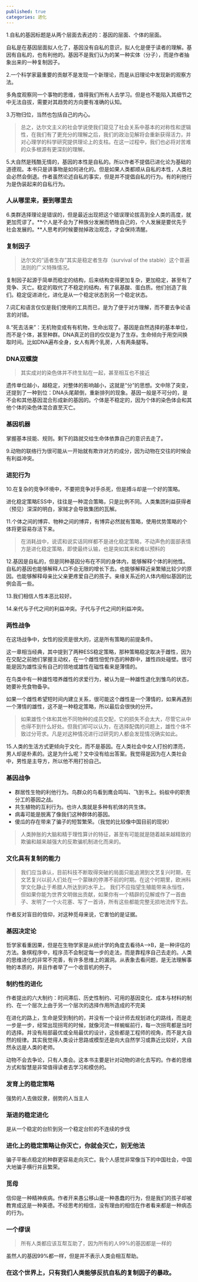 ```yaml
---
published: true
categories: 进化
---
```

1.自私的基因标题是从两个层面去表述的：基因的层面、个体的层面。

自私是在基因层面拟人化了，基因没有自私的意识，拟人化是便于读者的理解。基因有自私的，也有利他的。基因不是我们认为的某一种实体（分子），而是作者抽象出来的一种复制因子。

2.一个科学家最重要的贡献不是发现一个新理论，而是从旧理论中发现新的观察方法。

多角度观察同一个事物的思维，值得我们所有人去学习。但是也不能陷入其细节之中无法自拔，需要对其趋势的方向要有准确的认知。

3.万物归位，当然也包括自己的内心。

> 总之，达尔文主义的社会学说使我们窥见了社会关系中基本的对称性和逻辑性，在我们有了更充分的理解之后，我们的政治见解将会重新获得活力，并对心理学的科学研究提供理论上的支柱。在这一过程中，我们也必将对苦难的众多根源有更深刻的理解。

5.大自然是残酷无情的，基因的本性是自私的。所以作者不提倡已进化论为基础的道德观。本书只是讲事物是如何进化的。但是如果人类都顺从自私的本性，人类社会必然会倒退。作者虽然论述自私的事实，但是并不提倡自私的行为。有的利他行为是伪装起来的自私行为。

### 人从哪里来，要到哪里去

6.类群选择理论是错误的，但是最近出现把这个错误理论拔高到全人类的高度，就更加荒谬了。**个人是不会为了种族分发展而牺牲自己的，个人发展是要优先于社会发展的。**人思考的时候要抛掉政治观念，才会保持清醒。

### 复制因子

> 达尔文的“适者生存”其实是稳定者生存（survival of the stable）这个普遍法则的广义特殊情况。

复制因子起源于简单而稳定的结构，后来结构变得更加复杂，更加稳定，甚至有了竞争、灭亡。稳定的取代了不稳定的结构，有了氨基酸、蛋白质。他们创造了我们。稳定促进进化，进化是从一个稳定状态到另一个稳定状态。

7.词汇和语言仅仅是我们使用的工具而已，是为了便于对方理解，而不要去争论语言的对错。

8.“死去活来”：无机物变成有有机物，生命出现了。基因是自然选择的基本单位，而不是个体，甚至种群。DNA真正的目的仅仅是为了生存。生命倾向于用空间换取时间。比如DNA遍布全身，女人有两个乳房，人有两条腿等。

### DNA双螺旋

> 其实成对的染色体并不终生贴在一起，甚至相互也不接近

遗传单位越小，越稳定，对整体的影响越小，这就是“分”的思想。文中除了突变，还提到了一种到位：DNA头尾颠倒，重新排列的现象。基因一般是不可分的，是不会和其他基因混合形成新的基因的。个体是不稳定的，因为个体的染色体会和其他个体的染色体混合直至灭亡。

### 基因机器

掌握基本技能、规则。剩下的路就交给生命体依靠自己的意识去走了。

9.动物的联络行为很可能从一开始就有欺诈对方的成分，因为动物在交往的时候会有利益冲突。

### 进犯行为

10.在复杂的竞争环境中，不要把竞争对手杀死，但是搏斗却是一个好的策略。

进化稳定策略ESS中，往往是一种混合策略，只是比例不同。人类集团利益获得者（预见）深深的明白，家贼才会导致集团的瓦解。

11.个体之间的博弈、物种之间的博弈，有博弈必然就有策略，使用优势策略的个体将更容易存活下来。

> 在消耗战中，说谎和说实话同样都不是进化稳定策略，不动声色的面部表情方是进化稳定策略，即使最终认输，也是突如其来和难以预料的

12.基因是自私的，但是同种基因分布在不同的身体内，能够解释个体的利他性。自私的基因也能够解释人口不会无限的增长下去。也能够解释近亲繁殖比较少的原因。也能够解释母亲比父亲更疼爱自己的孩子。亲缘关系近的人体内相似基因的比例会高一些。

13.我们相信人性本恶比较好。

14.亲代与子代之间的利益冲突。子代与子代之间的利益冲突。

### 两性战争

在这场战争中，女性的投资是很大的，这是所有策略的前提条件。

这一章相当经典，其中提到了两种ESS稳定策略，那种策略稳定取决于雌性，因为在交配之前她们掌握主动权，在一个雌性忸怩作态的种群中，雄性四处碰壁。很可能是因为雄性没有自己的领地或雄性在磁性看来是薄情的。

在鸟类中有一种雄性喂养雌性的求爱行为，被认为是一种雄性退化到雏鸟的状态，她要补充食物备孕。

如果一个雌性希望短时间内建立关系，很可能这个雌性是一个薄情的，如果再遇到一个薄情的雄性，这不是一种稳定策略，所以最后会很快的分开。

> 如果雄性个体和其他不同物种的成员交配，它的损失不会太大，尽管它从中也得不到什么好处。但我们却可以认为，在选择配偶的问题上，雄性个体不致过分苛求。凡是对这种情况进行过研究的人都会发现情况确实如此。

15.人类的生活方式更倾向于文化，而不是基因。在人类社会中女人打扮的漂亮，男人却是朴素的。这是为什么呢？文中没有给出答案。我觉得是因为在人类社会中，男性是主导方，所以他不用打扮自己。

### 基因战争

- 群居性生物的利他行为。鸟群众的鸟看到鹰会鸣叫、飞到书上。蚂蚁中的职责分工的基因之战。
- 共生植物的互利行为。也许人类就是多种有机体的共生体。
- 病毒可能是脱离了像我们这种群体的基因。
- 傻瓜的存在带来了骗子的短暂繁荣。（我觉的比较像中国目前的现状）

> 人类肿胀的大脑和精于理性算计的特征，甚至有可能就是随着越来越精致的欺骗和越来越强大的反欺骗机制进化而来的。

### 文化具有复制的能力

> 我们应当承认，目前科技不断取得突破的局面只能追溯到文艺复兴时期，在文艺复兴以前人们处在一个蒙昧的停滞不前的时期。在这个时期里，欧洲科学文化静止于希腊人所达到的水平上。 我们不应指望生殖能带来永恒性，但如果你能为世界文明做出贡献，如果你有一个精辟的见解或作了一首曲子、发明了一个火花塞、写了一首诗，所有这些都能完整无损地流传下去。

作者反对盲目的信仰，对这种觅母来说，它害怕的是证据。

### 基因决定论

哲学家看重因果，但是在生物学家是从统计学的角度去看待A-->B，是一种评估的方法。象棋程序中，程序员不会制定每一步的走法，而是靠程序自己去走的。人类的思维进化的非常不完善，有许多思维上的漏洞。从表象去看问题，是无法理解事物的本质的，并且作者举了一个收音机的例子。

### 制约性的进化

作者提出的六大制约：时间滞后、历史性制约、可用的基因变化、成本与材料的制约、在一个层次上由于另一个层次的选择作用所造成的不完美

在进化的路上，生命是受到制约的，并没有一个设计师去规划进化的路线，而是走一步是一步，经常出现拐弯的时候，就像河流一样蜿蜒前行，每一次拐弯都是当时的选择。并没有局部最优或全局最优的设计，这些都是工程师的视角，而不是大自然的规律。其实我觉得人类设计思路或模型还是向大自然学习或靠近比较好，大自然永远是人类的老师。

动物不会去争论，只有人类会。这本书主要是针对动物的进化去写的。作者的思维方式和智慧是非常值得读者去学习和模仿的。

### 发育上的稳定策略

强势的人去做奴隶，弱势的人当主人

### 渐进的稳定进化

是从一个稳定的台阶到另一个稳定台阶的不连续的步伐

### 进化上的稳定策略让你灭亡，你就会灭亡，别无他法

骗子平衡点稳定的种群更容易走向灭亡。我个人感觉非常像当下的中国社会，中国大地骗子横行并且繁荣。

### 觅母

信仰是一种精神疾病。作者开来愚公移山是一种愚蠢的行为，但是我们的孩子却被教育成这是一种美德。不经思考的相信，没有理由的相信在作者看来都是一种病态的行为。

### 一个缪误

> 所有人类都应该互帮互助了，因为所有的人99%的基因都是一样的

虽然人的基因99%都一样，但是并不表示人类会相互帮助。

### 在这个世界上，只有我们人类能够反抗自私的复制因子的暴政。